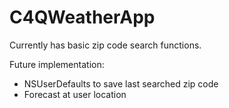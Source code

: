 # C4QWeatherApp

Currently has basic zip code search functions.

Future implementation: 
- NSUserDefaults to save last searched zip code
- Forecast at user location
